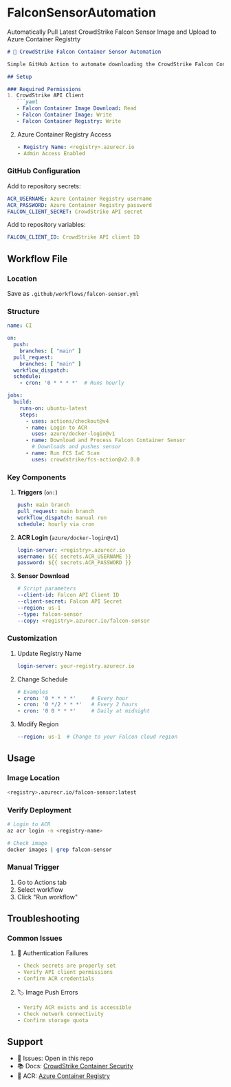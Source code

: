 # FalconSensorAutomation
Automatically Pull Latest CrowdStrike Falcon Sensor Image and Upload to Azure Container Registrty
```markdown
# 🦅 CrowdStrike Falcon Container Sensor Automation

Simple GitHub Action to automate downloading the CrowdStrike Falcon Container Sensor and pushing it to Azure Container Registry (ACR).

## Setup

### Required Permissions
1. CrowdStrike API Client
   ```yaml
   - Falcon Container Image Download: Read
   - Falcon Container Image: Write
   - Falcon Container Registry: Write
   ```

2. Azure Container Registry Access
   ```yaml
   - Registry Name: <registry>.azurecr.io
   - Admin Access Enabled
   ```

### GitHub Configuration
Add to repository secrets:
```yaml
ACR_USERNAME: Azure Container Registry username
ACR_PASSWORD: Azure Container Registry password
FALCON_CLIENT_SECRET: CrowdStrike API secret
```

Add to repository variables:
```yaml
FALCON_CLIENT_ID: CrowdStrike API client ID
```

## Workflow File

### Location
Save as `.github/workflows/falcon-sensor.yml`

### Structure
```yaml
name: CI

on:
  push:
    branches: [ "main" ]
  pull_request:
    branches: [ "main" ]
  workflow_dispatch:
  schedule:
    - cron: '0 * * * *'  # Runs hourly

jobs:
  build:
    runs-on: ubuntu-latest
    steps:
      - uses: actions/checkout@v4
      - name: Login to ACR
        uses: azure/docker-login@v1
      - name: Download and Process Falcon Container Sensor
        # Downloads and pushes sensor
      - name: Run FCS IaC Scan
        uses: crowdstrike/fcs-action@v2.0.0
```

### Key Components
1. **Triggers** (`on:`)
   ```yaml
   push: main branch
   pull_request: main branch
   workflow_dispatch: manual run
   schedule: hourly via cron
   ```

2. **ACR Login** (`azure/docker-login@v1`)
   ```yaml
   login-server: <registry>.azurecr.io
   username: ${{ secrets.ACR_USERNAME }}
   password: ${{ secrets.ACR_PASSWORD }}
   ```

3. **Sensor Download**
   ```yaml
   # Script parameters
   --client-id: Falcon API Client ID
   --client-secret: Falcon API Secret
   --region: us-1
   --type: falcon-sensor
   --copy: <registry>.azurecr.io/falcon-sensor
   ```

### Customization
1. Update Registry Name
   ```yaml
   login-server: your-registry.azurecr.io
   ```

2. Change Schedule
   ```yaml
   # Examples
   - cron: '0 * * * *'     # Every hour
   - cron: '0 */2 * * *'   # Every 2 hours
   - cron: '0 0 * * *'     # Daily at midnight
   ```

3. Modify Region
   ```yaml
   --region: us-1  # Change to your Falcon cloud region
   ```

## Usage

### Image Location
```bash
<registry>.azurecr.io/falcon-sensor:latest
```

### Verify Deployment
```bash
# Login to ACR
az acr login -n <registry-name>

# Check image
docker images | grep falcon-sensor
```

### Manual Trigger
1. Go to Actions tab
2. Select workflow
3. Click "Run workflow"

## Troubleshooting

### Common Issues
1. 🔑 Authentication Failures
   ```yaml
   - Check secrets are properly set
   - Verify API client permissions
   - Confirm ACR credentials
   ```

2. 🏷️ Image Push Errors
   ```yaml
   - Verify ACR exists and is accessible
   - Check network connectivity
   - Confirm storage quota
   ```

## Support
- 🔧 Issues: Open in this repo
- 📚 Docs: [CrowdStrike Container Security](https://falcon.crowdstrike.com/documentation/146/falcon-container-security)
- 🐳 ACR: [Azure Container Registry](https://learn.microsoft.com/en-us/azure/container-registry/)
```
